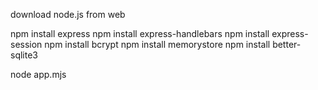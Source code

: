 download node.js from web

npm install express
npm install express-handlebars
npm install express-session
npm install bcrypt
npm install memorystore
npm install better-sqlite3

node app.mjs